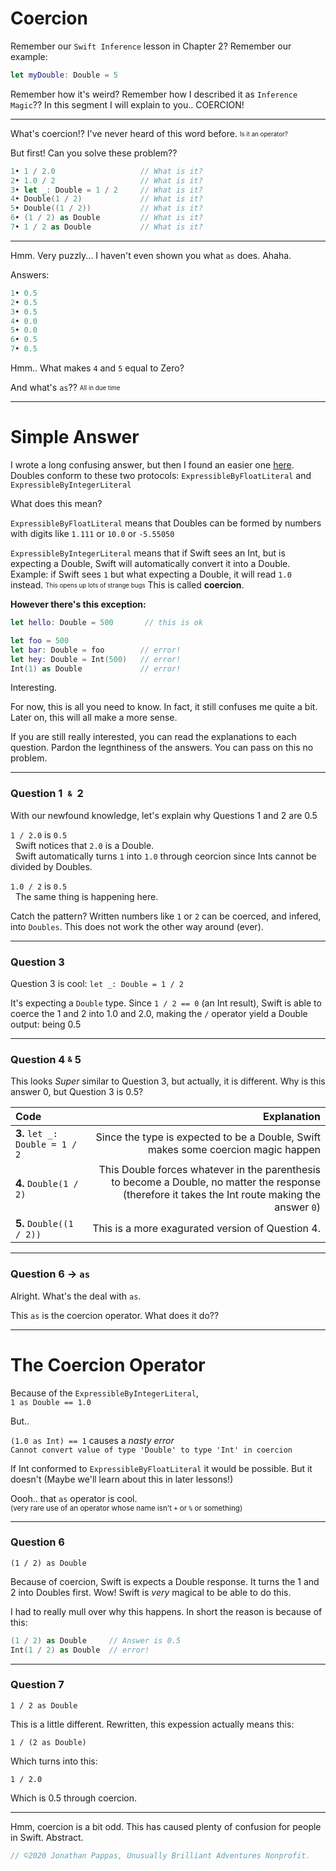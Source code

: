 # **Coercion**

Remember our `Swift Inference` lesson in Chapter 2? Remember our example:

```swift
let myDouble: Double = 5
```

Remember how it's weird? Remember how I described it as `Inference Magic`?? In this segment I will explain to you.. COERCION!

---

What's coercion!? I've never heard of this word before. <sub><sup>Is it an operator?</sup></sub>

But first! Can you solve these problem??

```swift
1• 1 / 2.0                   // What is it?
2• 1.0 / 2                   // What is it?
3• let _: Double = 1 / 2     // What is it?
4• Double(1 / 2)             // What is it?
5• Double((1 / 2))           // What is it?
6• (1 / 2) as Double         // What is it?
7• 1 / 2 as Double           // What is it?
```

---
Hmm. Very puzzly... I haven't even shown you what `as` does. Ahaha.

Answers:
```swift
1• 0.5
2• 0.5
3• 0.5
4• 0.0
5• 0.0
6• 0.5
7• 0.5
```

Hmm.. What makes `4` and `5` equal to Zero?

And what's `as`?? <sub><sup>All in due time</sup></sub>

---

# **Simple Answer**

I wrote a long confusing answer, but then I found an easier one [here](https://stackoverflow.com/a/28813749/13426627).<br>
Doubles conform to these two protocols:
`ExpressibleByFloatLiteral` and `ExpressibleByIntegerLiteral`

What does this mean?

`ExpressibleByFloatLiteral` means that Doubles can be formed by numbers with digits like `1.111` or `10.0` or `-5.55050`

`ExpressibleByIntegerLiteral` means that if Swift sees an Int, but is expecting a Double, Swift will automatically convert it into a Double. Example: if Swift sees `1` but what expecting a Double, it will read `1.0` instead. <sub><sup>This opens up lots of strange bugs</sup></sub> This is called **coercion**.

**However there's this exception:**
```swift
let hello: Double = 500       // this is ok

let foo = 500
let bar: Double = foo        // error!
let hey: Double = Int(500)   // error!
Int(1) as Double             // error!
```

Interesting.

For now, this is all you need to know. In fact, it still confuses me quite a bit. Later on, this will all make a more sense.

If you are still really interested, you can read the explanations to each question. Pardon the legnthiness of the answers. You can pass on this no problem.

---

### **Question 1  <sub><sup>&</sup></sub>  2**

With our newfound knowledge, let's explain why Questions 1 and 2 are 0.5

`1 / 2.0` is `0.5`<br>
  Swift notices that `2.0` is a Double.<br>
  Swift automatically turns `1` into `1.0` through ceorcion since Ints cannot be divided by Doubles.

`1.0 / 2` is `0.5`<br>
  The same thing is happening here.

Catch the pattern? Written numbers like `1` or `2` can be coerced, and infered, into `Doubles`. This does not work the other way around (ever).

---

### **Question 3**

Question 3 is cool:
`let _: Double = 1 / 2`

It's expecting a `Double` type. Since `1 / 2 == 0` (an Int result), Swift is able to coerce the 1 and 2 into 1.0 and 2.0, making the `/` operator yield a Double output: being 0.5

---
### **Question 4 <sub><sup>&</sup></sub> 5**

This looks *Super* similar to Question 3, but actually, it is different. Why is this answer 0, but Question 3 is 0.5?

Code | Explanation
:-- | --:
**3.** `let _: Double = 1 / 2` | Since the type is expected to be a Double, Swift makes some coercion magic happen
**4.** `Double(1 / 2)` | This Double forces whatever in the parenthesis to become a Double, no matter the response (therefore it takes the Int route making the answer `0`)
**5.** `Double((1 / 2))` | This is a more exagurated version of Question 4.

---
### **Question 6** → `as`

Alright. What's the deal with `as`.

This `as` is the coercion operator. What does it do??

---
# **The Coercion Operator**


Because of the `ExpressibleByIntegerLiteral`,<br>
`1 as Double == 1.0`

But..

`(1.0 as Int) == 1` causes a *nasty error*<br>
`Cannot convert value of type 'Double' to type 'Int' in coercion`

If Int conformed to `ExpressibleByFloatLiteral` it would be possible. But it doesn't (Maybe we'll learn about this in later lessons!)

Oooh.. that `as` operator is cool.<br><sub>(very rare use of an operator whose name isn't `+` or `%` or something)<sub>

---

### **Question 6**

`(1 / 2) as Double`

Because of coercion, Swift is expects a Double response. It turns the 1 and 2 into Doubles first. Wow! Swift is *very* magical to be able to do this.

I had to really mull over why this happens. In short the reason is because of this:

```swift
(1 / 2) as Double     // Answer is 0.5
Int(1 / 2) as Double  // error!
```

---
### **Question 7**
`1 / 2 as Double`

This is a little different. Rewritten, this expession actually means this:

`1 / (2 as Double)`

Which turns into this:

`1 / 2.0`

Which is 0.5 through coercion.

---
Hmm, coercion is a bit odd. This has caused plenty of confusion for people in Swift. Abstract.

```swift
// ©2020 Jonathan Pappas, Unusually Brilliant Adventures Nonprofit.
```